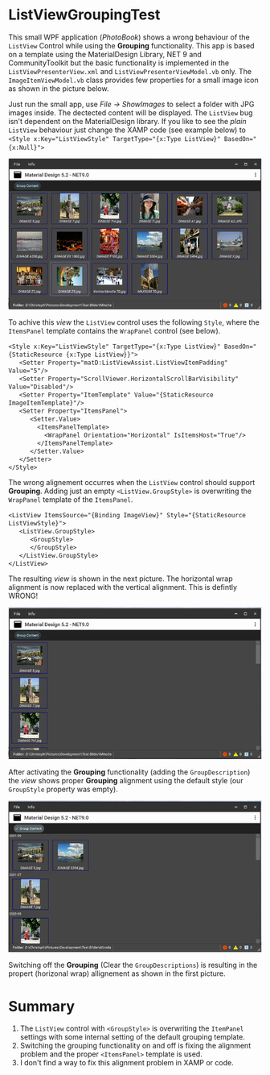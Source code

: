 # ListViewGroupingTest
This small WPF application (*PhotoBook*) shows a wrong behaviour of the `ListView` Control while using the **Grouping** functionality. This app is based on a template using the MaterialDesign Library, NET 9 and CommunityToolkit but 
the basic functionality is implemented in the `ListViewPresenterView.xml` and `ListViewPresenterViewModel.vb` only. The `ImageItemViewModel.vb` class provides few properties for a small image icon as shown in the picture below.

Just run the small app, use *File -> ShowImages* to select a folder with JPG images inside. The dectected content will be displayed. The `ListView` bug isn't dependent on the MaterialDesign library. If you like to see the *plain* `ListView` behaviour just change the XAMP code (see example below) to `<Style x:Key="ListViewStyle" TargetType="{x:Type ListView}" BasedOn="{x:Null}">`

![](https://github.com/DrCQ/ListViewGroupingTest/blob/a198a3a079006579f66d052d1d887ce6ef8876f8/ListViewGroupingTest/Pictures/PhotoBook%20-%20Wrap%20List%20View.png)

To achive this *view* the `ListView` control uses the following `Style`, where the `ItemsPanel` template contains the `WrapPanel` control (see below).
```
<Style x:Key="ListViewStyle" TargetType="{x:Type ListView}" BasedOn="{StaticResource {x:Type ListView}}">
   <Setter Property="matD:ListViewAssist.ListViewItemPadding" Value="5"/>
   <Setter Property="ScrollViewer.HorizontalScrollBarVisibility" Value="Disabled"/>
   <Setter Property="ItemTemplate" Value="{StaticResource ImageItemTemplate}"/>
   <Setter Property="ItemsPanel">
      <Setter.Value>
        <ItemsPanelTemplate>
          <WrapPanel Orientation="Horizontal" IsItemsHost="True"/>
        </ItemsPanelTemplate>
      </Setter.Value>
   </Setter>
</Style>
```
The wrong alignement occurres when the `ListView` control should support **Grouping**. Adding just an empty `<ListView.GroupStyle>` is overwriting the `WrapPanel` template of the `ItemsPanel`.
```
<ListView ItemsSource="{Binding ImageView}" Style="{StaticResource ListViewStyle}">
   <ListView.GroupStyle>
      <GroupStyle>
      </GroupStyle>
   </ListView.GroupStyle>
</ListView>
```
The resulting *view* is shown in the next picture. The horizontal wrap alignment is now replaced with the vertical alignment. This is defintly WRONG!

![](https://github.com/DrCQ/ListViewGroupingTest/blob/570a93803c2ec17e03a81aad5ea7c5b82c463ab2/ListViewGroupingTest/Pictures/PhotoBook%20with%20Wrong%20Alignment.png)

After activating the **Grouping** functionality (adding the `GroupDescription`) the *view* shows proper **Grouping** alignment using the default style (our `GroupStyle` property was empty).

![](https://github.com/DrCQ/ListViewGroupingTest/blob/74e7b21715904ff3f48058b70155a99952461a48/ListViewGroupingTest/Pictures/PhotoBook%20-%20Grouping%20View.png)

Switching off the **Grouping** (Clear the `GroupDescriptions`) is resulting in the propert (horizonal wrap) allignement as shown in the first picture.

# Summary
1. The `ListView` control with `<GroupStyle>` is overwriting the `ItemPanel` settings with some internal setting of the default grouping template.
2. Switching the grouping functionality on and off is fixing the alignment problem and the proper `<ItemsPanel>` template is used.
3. I don't find a way to fix this alignment problem in  XAMP or code.
